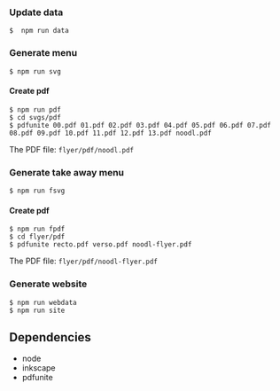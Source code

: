 ### Update data

```
$  npm run data
```

### Generate menu

```
$ npm run svg
```

#### Create pdf

```
$ npm run pdf
$ cd svgs/pdf
$ pdfunite 00.pdf 01.pdf 02.pdf 03.pdf 04.pdf 05.pdf 06.pdf 07.pdf 08.pdf 09.pdf 10.pdf 11.pdf 12.pdf 13.pdf noodl.pdf
```

The PDF file: ```flyer/pdf/noodl.pdf```

### Generate take away menu

```
$ npm run fsvg
```

#### Create pdf

```
$ npm run fpdf
$ cd flyer/pdf
$ pdfunite recto.pdf verso.pdf noodl-flyer.pdf
```

The PDF file: ```flyer/pdf/noodl-flyer.pdf```

### Generate website

```
$ npm run webdata
$ npm run site
```

## Dependencies

* node
* inkscape
* pdfunite




